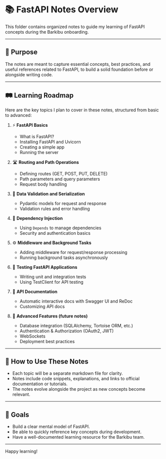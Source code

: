 # 📚 FastAPI Notes Overview

This folder contains organized notes to guide my learning of FastAPI concepts during the Barkibu onboarding.

---

## 🎯 Purpose

The notes are meant to capture essential concepts, best practices, and useful references related to FastAPI, to build a solid foundation before or alongside writing code.

---

## 🛤️ Learning Roadmap

Here are the key topics I plan to cover in these notes, structured from basic to advanced:

1. ⚡ **FastAPI Basics**  
   - What is FastAPI?  
   - Installing FastAPI and Uvicorn  
   - Creating a simple app  
   - Running the server  

2. 🛣️ **Routing and Path Operations**  
   - Defining routes (GET, POST, PUT, DELETE)  
   - Path parameters and query parameters  
   - Request body handling  

3. 📐 **Data Validation and Serialization**  
   - Pydantic models for request and response  
   - Validation rules and error handling  

4. 🔗 **Dependency Injection**  
   - Using `Depends` to manage dependencies  
   - Security and authentication basics  

5. ⚙️ **Middleware and Background Tasks**  
   - Adding middleware for request/response processing  
   - Running background tasks asynchronously  

6. 🧪 **Testing FastAPI Applications**  
   - Writing unit and integration tests  
   - Using TestClient for API testing  

7. 📖 **API Documentation**  
   - Automatic interactive docs with Swagger UI and ReDoc  
   - Customizing API docs  

8. 🚀 **Advanced Features (future notes)**  
   - Database integration (SQLAlchemy, Tortoise ORM, etc.)  
   - Authentication & Authorization (OAuth2, JWT)  
   - WebSockets  
   - Deployment best practices  

---

## 📌 How to Use These Notes

- Each topic will be a separate markdown file for clarity.  
- Notes include code snippets, explanations, and links to official documentation or tutorials.  
- The notes evolve alongside the project as new concepts become relevant.  

---

## 🎯 Goals

- Build a clear mental model of FastAPI.  
- Be able to quickly reference key concepts during development.  
- Have a well-documented learning resource for the Barkibu team.  

---

Happy learning!
